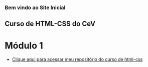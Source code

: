 ### Bem vindo ao Site Inicial

## Curso de HTML-CSS do CeV

# Módulo 1

- <a href="https://github.com/alunogmfs2/html-css" target="_blank">Clique aqui para acessar meu repositório do curso de html-css</a>